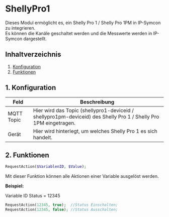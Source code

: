 # ShellyPro1
   Dieses Modul ermöglicht es, ein Shelly Pro 1 / Shelly Pro 1PM in IP-Symcon zu integrieren.\
   Es können die Kanäle geschaltet werden und die Messwerte werden in IP-Symcon dargestellt.   
    
   ## Inhaltverzeichnis
   1. [Konfiguration](#1-konfiguration)
   2. [Funktionen](#2-funktionen)
   
   ## 1. Konfiguration
   
   Feld | Beschreibung
   ------------ | ----------------
   MQTT Topic | Hier wird das Topic (shellypro1-deviceid / shellypro1pm-deviceid) des Shelly Pro 1 / Shelly Pro 1PM eingetragen.
   Gerät      | Hier wird hinterlegt, um welches Shelly Pro 1 es sich handelt.
   ## 2. Funktionen
   
   ```php
   RequestAction($VariablenID, $Value);
   ```
   Mit dieser Funktion können alle Aktionen einer Variable ausgelöst werden.

   **Beispiel:**

   Variable ID Status = 12345
   ```php
   RequestAction(12345, true);  //Status Einschalten;
   RequestAction(12345, false); //Status Ausschalten;
   ```